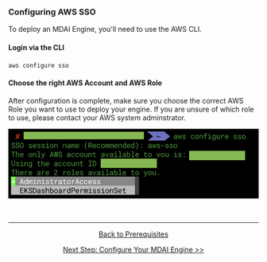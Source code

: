 ### Configuring AWS SSO

To deploy an MDAI Engine, you'll need to use the AWS CLI.

#### Login via the CLI

```shell
aws configure sso
```

#### Choose the right AWS Account and AWS Role

<div class="warning">
  After configuration is complete, make sure you choose the correct AWS Role you want to use to deploy your engine. If you are unsure of which role to use, please contact your AWS system adminstrator.
</div>

![![Choose correct account](../../media/aws-account-selection.png)](../../media/aws-account-selection.png)

<br />

----

<p style="text-align: center;">
  <a href="./prerequisites.md">Back to Prerequisites</a>
</p>
<p style="text-align: center;">
  <a href="./configure.md">Next Step: Configure Your MDAI Engine >></a>
</p>

